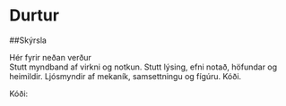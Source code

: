 # Durtur
##Skýrsla

Hér fyrir neðan verður  
Stutt myndband af virkni og notkun.
Stutt lýsing, efni notað, höfundar og heimildir.
Ljósmyndir af mekaník, samsettningu og fígúru.
Kóði.

Kóði:
